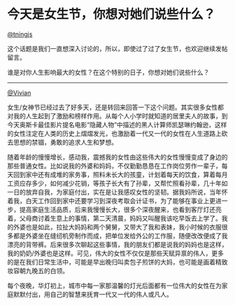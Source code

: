 # 今天是女生节，你想对她们说些什么？

[@tningjs](http://renzhen1024.com/u/tningjs)

这个话题是我们一直想深入讨论的，所以，即使过了过了女生节，也欢迎继续发帖留言。

谁是对你人生影响最大的女性？在这个特别的日子，你想对她们说些什么？

---

[@Vivian](http://renzhen1024.com/u/Vivian)

女生/女神节已经过去了好多天，还是转回来回答一下这个问题。其实很多女性都对我的人生起到了激励和榜样作用。从每个人小学时就知道的居里夫人的故事，到今天奥斯卡最佳影片提名电影“隐藏人物”中描述的黑人计算师凯瑟琳约翰逊，这样的女性注定在人类的历史上熠熠发光，也激励着一代又一代的女性在人生道路上砍去思想的禁锢，勇敢的追求人生和梦想。

随着年龄的慢慢增长，感动我，震撼我的女性由这些伟大的女性慢慢变成了身边的那些普通女性。比如说我的外婆和妈妈，不仅勤勤恳恳在工作岗位劳作一辈子，每天回到家中还有成堆的家务事，照料未长大的孩童，计划着每天的饮食，算着每月工资应存多少，如何减少花销，等孩子长大有了孙辈，又帮忙照看孙辈，几十年如一日的放弃自我，为家庭付出，实在是让我感叹女性的坚韧。据我妈所说，当年怀着我，白天工作回到家中还要学习到深夜考取会计证书，为了能够在事业上更进一步，提高家庭生活品质，后来我慢慢长大，很多个深夜醒来，也看到客厅灯还亮着，父母商讨着生意上的事情，第二天清晨，妈妈又叫醒我该吃早饭去上学了。我的外婆也是如此，拉扯大妈妈和两个舅舅，又带大了我和表妹，我小时候的衣服很多都是外婆坐在缝纫机旁制作而成，把单位发给外公的工作服，随便改改便成了我漂亮的背带裤。后来很多次聊起这些事情，我的朋友们都是说我的妈妈也是这样，我的奶奶/外婆也是这样。可见，伟大的女性不仅仅是那些天赋异禀的伟人，更多的是在我们日常生活中，可能是早出晚归叫卖包子煎饼的大妈，也可能是画着精致妆容朝九晚五的白领。

每个夜晚，华灯初上，城市中每一家那温馨的灯光后面都有一位伟大的女性在为家庭默默付出，用自己的智慧来抚育一代又一代的伟人或凡人。